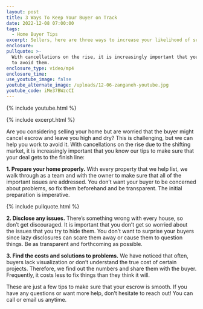 ```yaml
---
layout: post
title: 3 Ways To Keep Your Buyer on Track
date: 2022-12-08 07:00:00
tags:
  - Home Buyer Tips
excerpt: Sellers, here are three ways to increase your likelihood of success.
enclosure:
pullquote: >-
  With cancellations on the rise, it is increasingly important that you know how
  to avoid them.
enclosure_type: video/mp4
enclosure_time:
use_youtube_image: false
youtube_alternate_image: /uploads/12-06-zanganeh-youtube.jpg
youtube_code: iMe37BWzcCI
---
```

{% include youtube.html %}

{% include excerpt.html %}

Are you considering selling your home but are worried that the buyer might cancel escrow and leave you high and dry? This is challenging, but we can help you work to avoid it. With cancellations on the rise due to the shifting market, it is increasingly important that you know our tips to make sure that your deal gets to the finish line:

**1\. Prepare your home properly.** With every property that we help list, we walk through as a team and with the owner to make sure that all of the important issues are addressed. You don’t want your buyer to be concerned about problems, so fix them beforehand and be transparent. The initial preparation is imperative.&nbsp;

{% include pullquote.html %}

**2\. Disclose any issues.** There’s something wrong with every house, so don’t get discouraged. It is important that you don’t get so worried about the issues that you try to hide them. You don’t want to surprise your buyers since lazy disclosures can scare them away or cause them to question things. Be as transparent and forthcoming as possible.&nbsp;

**3\. Find the costs and solutions to problems.** We have noticed that often, buyers lack visualization or don’t understand the true cost of certain projects. Therefore, we find out the numbers and share them with the buyer. Frequently, it costs less to fix things than they think it will.&nbsp;

These are just a few tips to make sure that your escrow is smooth. If you have any questions or want more help, don’t hesitate to reach out\! You can call or email us anytime.&nbsp;